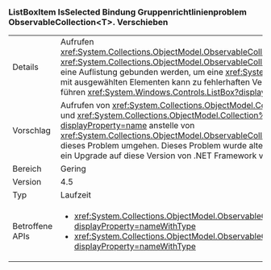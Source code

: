 ### <a name="listboxitem-isselected-binding-issue-with-observablecollectionlttgtmove"></a>ListBoxItem IsSelected Bindung Gruppenrichtlinienproblem ObservableCollection&lt;T&gt;. Verschieben

|   |   |
|---|---|
|Details|Aufrufen <xref:System.Collections.ObjectModel.ObservableCollection%601.Move(System.Int32,System.Int32)> oder <xref:System.Collections.ObjectModel.ObservableCollection%601.MoveItem(System.Int32,System.Int32)> auf eine Auflistung gebunden werden, um eine <xref:System.Windows.Controls.ListBox?displayProperty=name> mit ausgewählten Elementen kann zu fehlerhaften Verhalten bei zukünftigen Auswahl oder Unselection der führen <xref:System.Windows.Controls.ListBox?displayProperty=name> Elemente.|
|Vorschlag|Aufrufen von <xref:System.Collections.ObjectModel.Collection%601.Remove(%600)?displayProperty=name> und <xref:System.Collections.ObjectModel.Collection%601.Insert(System.Int32,%600)?displayProperty=name> anstelle von <xref:System.Collections.ObjectModel.ObservableCollection%601.Move(System.Int32,System.Int32)> wird dieses Problem umgehen. Dieses Problem wurde alternativ in .NET Framework 4.6 behoben und kann durch ein Upgrade auf diese Version von .NET Framework vermieden werden.|
|Bereich|Gering|
|Version|4.5|
|Typ|Laufzeit|
|Betroffene APIs|<ul><li><xref:System.Collections.ObjectModel.ObservableCollection%601.Move(System.Int32,System.Int32)?displayProperty=nameWithType></li><li><xref:System.Collections.ObjectModel.ObservableCollection%601.MoveItem(System.Int32,System.Int32)?displayProperty=nameWithType></li></ul>|

